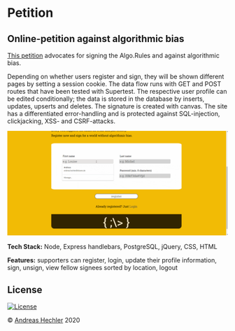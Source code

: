 # Petition
## Online-petition against algorithmic bias

<a href="https://algobias.herokuapp.com/" target="_blank">This petition</a> advocates for signing the Algo.Rules and against algorithmic bias.

Depending on whether users register and sign, they will be shown different pages by setting a session cookie. The data flow runs with GET and POST routes that have been tested with Supertest. The respective user profile can be edited conditionally; the data is stored in the database by inserts, updates, upserts and deletes. The signature is created with canvas. The site has a differentiated error-handling and is protected against SQL-injection, clickjacking, XSS- and CSRF-attacks.

<img src="/public/petition.gif" alt="gif to display how petition works">

**Tech Stack:** Node, Express handlebars, PostgreSQL, jQuery, CSS, HTML

**Features:** supporters can register, login, update their profile information, sign, unsign, view fellow signees sorted by location, logout


## License

[![License](http://img.shields.io/:license-mit-blue.svg?style=flat-square)](http://badges.mit-license.org)

© <a href="https://andreashechler.com/" target="_blank">Andreas Hechler</a> 2020
